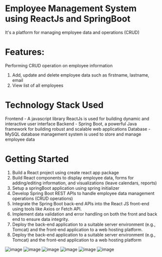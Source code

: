 # Employee Management System using ReactJs and SpringBoot
It's a platform for managing employee data and operations (CRUD)

# Features:
Performing CRUD operation on employee information
 1) Add, update and delete employee data such as firstname, lastname, email
 2) View list of all employees
    
# Technology Stack Used
Frontend - A javascript library ReactJs is used for building dynamic and interactive user interface
Backend - Spring Boot, a powerful Java framework for building robust and scalable web applications
Database - MySQL database management system is used to store and manage employee data

# Getting Started
1) Build a React project using create react app package
2) Build React components to display employee data, forms for adding/editing information, and visualizations (leave calendars, reports)
3) Setup a springBoot application using spring initializer
4) Develop Spring Boot REST APIs to handle employee data management operations (CRUD operations)
5) Integrate the Spring Boot back-end APIs into the React JS front-end using tools like Axios or Fetch API.
6) Implement data validation and error handling on both the front and back end to ensure data integrity.
7) Deploy the back-end application to a suitable server environment (e.g., Tomcat) and the front-end application to a web hosting platform.
8) Deploy the back-end application to a suitable server environment (e.g., Tomcat) and the front-end application to a web hosting platform

![image](https://github.com/user-attachments/assets/70010657-efa6-4157-90ff-f0d71b053351)
![image](https://github.com/user-attachments/assets/8d18f04d-cb50-472a-a7ee-e7cdbcdc7af3)
![image](https://github.com/user-attachments/assets/e54ffa85-ed09-4f90-aec3-7cbb497528d6)
![image](https://github.com/user-attachments/assets/983bead6-752a-4192-a695-c132ee8e4b92)
![image](https://github.com/user-attachments/assets/beba8418-92f8-4067-bdc9-6bf9b7d62377)
![image](https://github.com/user-attachments/assets/cd7c5fc0-705b-421b-807a-8730995f6992)








